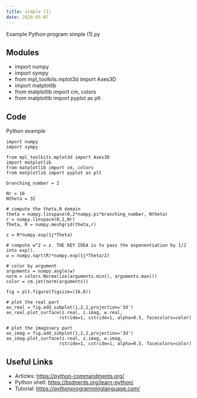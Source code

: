 ```yaml
---
title: simple (1)
date: 2020-05-07
---
```

Example Python program simple (1).py

## Modules

* import numpy
* import sympy
* from mpl_toolkits.mplot3d import Axes3D
* import matplotlib
* from matplotlib import cm, colors
* from matplotlib import pyplot as plt

## Code

Python example

    import numpy
    import sympy
    
    from mpl_toolkits.mplot3d import Axes3D
    import matplotlib
    from matplotlib import cm, colors
    from matplotlib import pyplot as plt
    
    branching_number = 2
    
    Nr = 16
    Ntheta = 32
    
    # compute the theta,R domain
    theta = numpy.linspace(0,2*numpy.pi*branching_number, Ntheta)
    r = numpy.linspace(0,1,Nr)
    Theta, R = numpy.meshgrid(theta,r)
    
    z = R*numpy.exp(1j*Theta)
    
    # compute w^2 = z. THE KEY IDEA is to pass the exponentiation by 1/2 into exp().
    w = numpy.sqrt(R)*numpy.exp(1j*Theta/2)
    
    # color by argument
    arguments = numpy.angle(w)
    norm = colors.Normalize(arguments.min(), arguments.max())
    color = cm.jet(norm(arguments))
    
    fig = plt.figure(figsize=(16,8))
    
    # plot the real part
    ax_real = fig.add_subplot(1,2,1,projection='3d')
    ax_real.plot_surface(z.real, z.imag, w.real,
                        rstride=1, cstride=1, alpha=0.5, facecolors=color)
    
    # plot the imaginary part
    ax_imag = fig.add_subplot(1,2,2,projection='3d')
    ax_imag.plot_surface(z.real, z.imag, w.imag,
                        rstride=1, cstride=1, alpha=0.5, facecolors=color)

## Useful Links

- Articles: https://python-commandments.org/
- Python shell: https://bsdnerds.org/learn-python/
- Tutorial: https://pythonprogramminglanguage.com/
